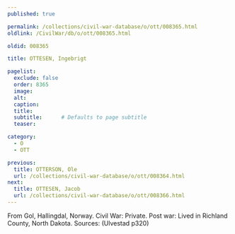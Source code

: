```yaml
---
published: true

permalink: /collections/civil-war-database/o/ott/008365.html
oldlink: /CivilWar/db/o/ott/008365.html

oldid: 008365

title: OTTESEN, Ingebrigt

pagelist:
  exclude: false
  order: 8365
  image: 
  alt:
  caption:
  title:
  subtitle:      # Defaults to page subtitle
  teaser:

category: 
  - O 
  - OTT

previous:
  title: OTTERSON, Ole
  url: /collections/civil-war-database/o/ott/008364.html  
next:
  title: OTTESEN, Jacob
  url: /collections/civil-war-database/o/ott/008366.html   
---
```

From Gol, Hallingdal, Norway. Civil War: Private. Post war: Lived in Richland County, North Dakota. Sources: (Ulvestad p320)